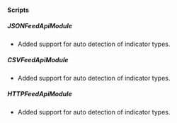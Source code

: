 
#### Scripts
##### __JSONFeedApiModule__
- Added support for auto detection of indicator types.
##### __CSVFeedApiModule__
- Added support for auto detection of indicator types.
##### __HTTPFeedApiModule__
- Added support for auto detection of indicator types.
